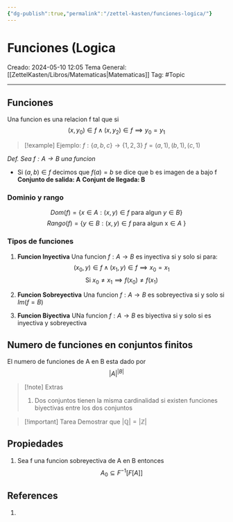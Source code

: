```yaml
---
{"dg-publish":true,"permalink":"/zettel-kasten/funciones-logica/"}
---
```



# Funciones (Logica
Creado: 2024-05-10 12:05
Tema General:[[ZettelKasten/Libros/Matematicas\|Matematicas]]
Tag: #Topic


___
## Funciones

Una funcion es una relacion f tal que  si $$
 (x,y_{0}) \in f \land (x,y_{2}) \in f \implies y_{0} = y_{1}
$$
>[!example] Ejemplo:
>$f: \{ a,b,c \} \to \{ 1,2,3 \}$
>$f={(a,1 ), (b,1), (c,1)}$

*Def. Sea $f: A \to B$ una funcion*
- Si $(a,b) \in f$ decimos que $f(a) =b$ se dice que b es imagen de a bajo f
**Conjunto de salida: A**
**Conjunt de llegada: B**

### Dominio y rango

$$Dom(f) = \{x \in A: (x,y) \in f \text{ para algun } y \in B \} $$
$$Rango(f) = \{y \in B: (x,y) \in f \text{ para algun x} \in A\ \} $$
### Tipos de funciones

1. **Funcion Inyectiva** 
	Una funcion $f: A\to B$ es inyectiva si y solo si para:
	$$
(x_{0},y) \in f \land (x_{1},y) \in f \implies x_{0}=x_{1}
$$
$$
\text{Si } x_{0} \neq x_{1} \implies f(x_{0}) \neq f(x_{1}) 
$$
2. **Funcion Sobreyectiva**
	Una funcion $f: A \to B$ es sobreyectiva si y solo si $Im(f = B)$ 

3. **Funcion Biyectiva**
	UNa funcion $f: A \to B$ es biyectiva si y solo si es inyectiva y sobreyectiva

## Numero de funciones en conjuntos finitos

El numero de funciones de A en B esta dado por 
$$
{|A|}^{|B|}
$$

>[!note] Extras
>1. Dos conjuntos tienen la misma cardinalidad si existen funciones biyectivas entre los dos conjuntos

>[!important] Tarea
>Demostrar que $|\mathbb{Q}| = |\mathbb{Z}|$

## Propiedades

1.  Sea f una funcion sobreyectiva de A en B entonces $$
 A_{0} \subseteq F^{-1}[F[A]]
$$


## References
1.